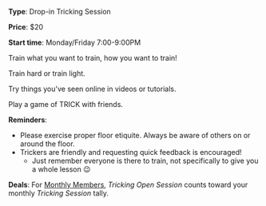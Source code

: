 **Type**: Drop-in Tricking Session

**Price**: $20

**Start time**: Monday/Friday 7:00-9:00PM

Train what you want to train, how you want to train!  

Train hard or train light.

Try things you've seen online in videos or tutorials.

Play a game of TRICK with friends.

**Reminders**: 
- Please exercise proper floor etiquite.  Always be aware of others on or around the floor.
- Trickers are friendly and requesting quick feedback is encouraged!  
    - Just remember everyone is there to train, not specifically to give you a whole lesson 😉

**Deals**: For [Monthly Members](https://wwww.seattletricking.com/memberships), *Tricking Open Session* counts toward your monthly *Tricking Session* tally. 